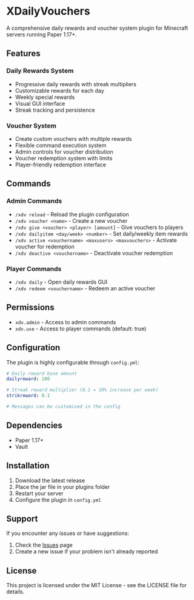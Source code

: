 # XDailyVouchers

A comprehensive daily rewards and voucher system plugin for Minecraft servers running Paper 1.17+.

## Features

### Daily Rewards System
- Progressive daily rewards with streak multipliers
- Customizable rewards for each day
- Weekly special rewards
- Visual GUI interface
- Streak tracking and persistence

### Voucher System
- Create custom vouchers with multiple rewards
- Flexible command execution system
- Admin controls for voucher distribution
- Voucher redemption system with limits
- Player-friendly redemption interface

## Commands

### Admin Commands
- `/xdv reload` - Reload the plugin configuration
- `/xdv voucher <name>` - Create a new voucher
- `/xdv give <voucher> <player> [amount]` - Give vouchers to players
- `/xdv dailyitem <day/week> <number>` - Set daily/weekly item rewards
- `/xdv active <vouchername> <maxusers> <maxvouchers>` - Activate voucher for redemption
- `/xdv deactive <vouchername>` - Deactivate voucher redemption

### Player Commands
- `/xdv daily` - Open daily rewards GUI
- `/xdv redeem <vouchername>` - Redeem an active voucher

## Permissions

- `xdv.admin` - Access to admin commands
- `xdv.use` - Access to player commands (default: true)

## Configuration

The plugin is highly configurable through `config.yml`:
```yaml
# Daily reward base amount
dailyreward: 100

# Streak reward multiplier (0.1 = 10% increase per week)
strikreward: 0.1

# Messages can be customized in the config
```

## Dependencies

- Paper 1.17+
- Vault

## Installation

1. Download the latest release
2. Place the jar file in your plugins folder
3. Restart your server
4. Configure the plugin in `config.yml`

## Support

If you encounter any issues or have suggestions:
1. Check the [Issues](https://github.com/Akar1881/xdailyvouchers/issues) page
2. Create a new issue if your problem isn't already reported

## License

This project is licensed under the MIT License - see the LICENSE file for details.
